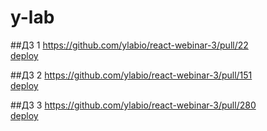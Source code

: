 # y-lab


##ДЗ 1 
https://github.com/ylabio/react-webinar-3/pull/22  
[deploy](https://react-webinar-3-1kg4094by-boos-projects-fb6c6a9e.vercel.app/)

##Д3 2 
https://github.com/ylabio/react-webinar-3/pull/151  
[deploy](https://react-webinar-3-po0cjxrsl-boos-projects-fb6c6a9e.vercel.app/)

##ДЗ 3 
https://github.com/ylabio/react-webinar-3/pull/280  
[deploy](https://react-webinar-3-n3h129gin-boos-projects-fb6c6a9e.vercel.app/)
